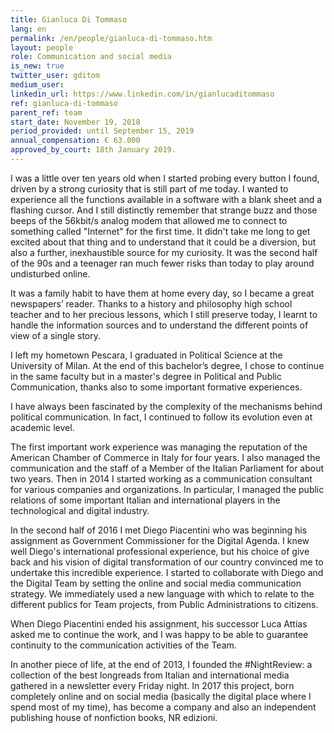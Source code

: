```yaml
---
title: Gianluca Di Tommaso
lang: en
permalink: /en/people/gianluca-di-tommaso.htm
layout: people
role: Communication and social media
is_new: true
twitter_user: gditom
medium_user:
linkedin_url: https://www.linkedin.com/in/gianlucaditommaso
ref: gianluca-di-tommaso
parent_ref: team
start_date: November 19, 2018
period_provided: until September 15, 2019
annual_compensation: € 63.000
approved_by_court: 18th January 2019.
---
```

I was a little over ten years old when I started probing every button I found, driven by a strong curiosity that is still part of me today. I wanted to experience all the functions available in a software with a blank sheet and a flashing cursor. And I still distinctly remember that strange buzz and those beeps of the 56kbit/s analog modem that allowed me to connect to something called "Internet" for the first time. It didn't take me long to get excited about that thing and to understand that it could be a diversion, but also a further, inexhaustible source for my curiosity. It was the second half of the 90s and a teenager ran much fewer risks than today to play around undisturbed online.

It was a family habit to have them at home every day, so I became a great newspapers’ reader. Thanks to a history and philosophy high school teacher and to her precious lessons, which I still preserve today, I learnt to handle the information sources and to understand the different points of view of a single story.

I left my hometown Pescara, I graduated in Political Science at the University of Milan. At the end of this bachelor’s degree, I chose to continue in the same faculty but in a master's degree in Political and Public Communication, thanks also to some important formative experiences.

I have always been fascinated by the complexity of the mechanisms behind political communication. In fact, I continued to follow its evolution even at academic level.

The first important work experience was managing the reputation of the American Chamber of Commerce in Italy for four years. I also managed the communication and the staff of a Member of the Italian Parliament for about two years.
Then in 2014 I started working as a communication consultant for various companies and organizations. In particular, I managed the public relations of some important Italian and international players in the technological and digital industry.

In the second half of 2016 I met Diego Piacentini who was beginning his assignment as Government Commissioner for the Digital Agenda. I knew well Diego's international professional experience, but his choice of give back and his vision of digital transformation of our country convinced me to undertake this incredible experience. I started to collaborate with Diego and the Digital Team by setting the online and social media communication strategy. We immediately used a new language with which to relate to the different publics for Team projects, from Public Administrations to citizens.

When Diego Piacentini ended his assignment, his successor Luca Attias asked me to continue the work, and I was happy to be able to guarantee continuity to the communication activities of the Team.

In another piece of life, at the end of 2013, I founded the #NightReview: a collection of the best longreads from Italian and international media gathered in a newsletter every Friday night. In 2017 this project, born completely online and on social media (basically the digital place where I spend most of my time), has become a company and also an independent publishing house of nonfiction books, NR edizioni.
